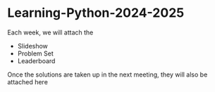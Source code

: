 # Learning-Python-2024-2025

Each week, we will attach the
- Slideshow
- Problem Set
- Leaderboard

Once the solutions are taken up in the next meeting, they will also be attached here
